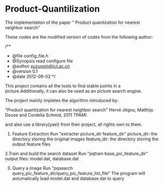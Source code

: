 # Product-Quantilization
The implementation of the paper " Product quantization for nearest neighbor search"

These codes are the modified version of codes from the following author:

/**
 * @file config_file.h
 * @Synopsis   read configure file
 * @author xuzuoxin@ict.ac.cn
 * @version 0.1
 * @date 2012-06-02
 */
 
 This project contains all the tools to find stable points in a 
picture.Additionally, it can also be used as an picture search 
engine.

The project mainly impletes the algorithm introduced by:

 "Product quantization for nearest neighbor search"
 Hervé Jégou, Matthijs Douze and Cordelia Schmid, 2011 TPAMI.

and also use a library(yael) from their project, all rights own to them.
  
1. Feature Extraction
  Run "extracter picture_dir feature_dir"
  picture_dir: the directory storing the original images
  feature_dir: the directory storing the output feature files
  
2.Train and build the search dataset
  Run "pqtrain base_pic_feature_dir"
  output files: model.dat, database.dat
  
3. Query a image
  Run "pqsearch  query_pic_feature_dir/query_pic_feature_list_file"
  The program will aotumatically load model.dat and database.dat to query
